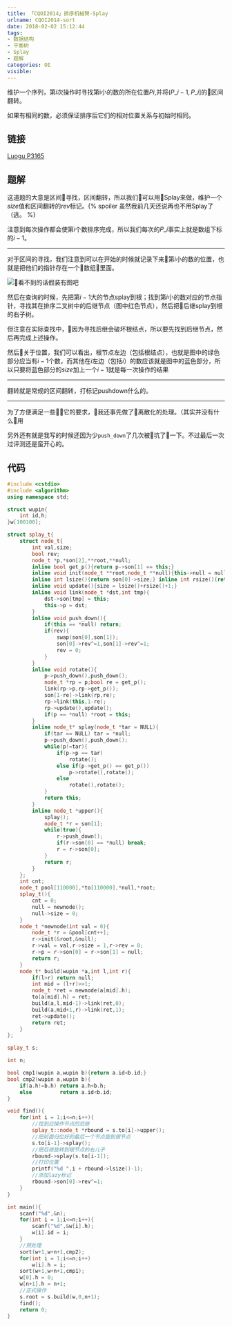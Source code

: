 ```yaml
---
title: 「CQOI2014」排序机械臂-Splay
urlname: CQOI2014-sort
date: 2018-02-02 15:12:44
tags:
- 数据结构
- 平衡树
- Splay
- 题解
categories: OI
visible:
---
```


维护一个序列，第$i$次操作时寻找第i小的数的所在位置$Pi$,并将$(P\_{i-1},P\_{i}]$的区间翻转。

如果有相同的数，必须保证排序后它们的相对位置关系与初始时相同。

<!-- more -->

## 链接

[Luogu P3165](https://www.luogu.org/problemnew/show/P3165)

## 题解

这道题的大意是区间寻找，区间翻转，所以我们可以用Splay来做，维护一个$size$值和区间翻转的$rev$标记。{% spoiler 虽然我前几天还说再也不用Splay了（逃。 %}

注意到每次操作都会使第$i$个数排序完成，所以我们每次的$P\_{i}$事实上就是数组下标的$i-1$。
- - - 
对于区间的寻找，我们注意到可以在开始的时候就记录下来第$i$小的数的位置，也就是把他们的指针存在一个数组里面。

![看不到的话假装有图吧](explanation.png)

然后在查询的时候，先把第$i-1$大的节点splay到根；找到第$i$小的数对应的节点指针，寻找其在排序二叉树中的后继节点（图中红色节点），然后把后继splay到根的右子树。

但注意在实际查找中，因为寻找后继会破坏根结点，所以要先找到后继节点，然后再完成上述操作。

然后关于位置，我们可以看出，根节点左边（包括根结点），也就是图中的绿色部分应当有$i-1$个数，而其他在$i$左边（包括$i$）的数应该就是图中的蓝色部分，所以只要将蓝色部分的$size$加上一个$i-1$就是每一次操作的结果
- - - 
翻转就是常规的区间翻转，打标记pushdown什么的。
- - - 
为了方便满足一些它的要求，我还事先做了离散化的处理。（其实并没有什么用

另外还有就是我写的时候还因为少`push_down`了几次被坑了一下。不过最后一次过评测还是蛮开心的。

## 代码

```cpp
#include <cstdio>
#include <algorithm>
using namespace std;

struct wupin{
    int id,h;
}w[100100];

struct splay_t{
    struct node_t{
        int val,size;
        bool rev;
        node_t *p,*son[2],**root,**null;
        inline bool get_p(){return p->son[1] == this;}
        inline void init(node_t **root,node_t **null){this->null = null,this->root = root;}
        inline int lsize(){return son[0]->size;} inline int rsize(){return son[1]->size;}
        inline void update(){size = lsize()+rsize()+1;}
        inline void link(node_t *dst,int tmp){
            dst->son[tmp] = this;
            this->p = dst;
        }
        inline void push_down(){
            if(this == *null) return;
            if(rev){
                swap(son[0],son[1]);
                son[0]->rev^=1,son[1]->rev^=1;
                rev = 0;
            }
        }
        inline void rotate(){
            p->push_down(),push_down();
            node_t *rp = p;bool re = get_p();
            link(rp->p,rp->get_p());
            son[1-re]->link(rp,re);
            rp->link(this,1-re);
            rp->update(),update();
            if(p == *null) *root = this;
        }
        inline node_t* splay(node_t *tar = NULL){
            if(tar == NULL) tar = *null;
            p->push_down(),push_down();
            while(p!=tar){
                if(p->p == tar)
                    rotate();
                else if(p->get_p() == get_p())
                    p->rotate(),rotate();
                else
                    rotate(),rotate();
            }
            return this;
        }
        inline node_t *upper(){
            splay();
            node_t *r = son[1];
            while(true){
                r->push_down();
                if(r->son[0] == *null) break;
                r = r->son[0];
            }
            return r;
        }
    };
    int cnt;
    node_t pool[110000],*to[110000],*null,*root;
    splay_t(){
        cnt = 0;
        null = newnode();
        null->size = 0;
    }
    node_t *newnode(int val = 0){
        node_t *r = &pool[cnt++];
        r->init(&root,&null);
        r->val = val,r->size = 1,r->rev = 0;
        r->p = r->son[0] = r->son[1] = null;
        return r;
    }
    node_t* build(wupin *a,int l,int r){
        if(l>r) return null;
        int mid = (l+r)>>1;
        node_t *ret = newnode(a[mid].h);
        to[a[mid].h] = ret;
        build(a,l,mid-1)->link(ret,0);
        build(a,mid+1,r)->link(ret,1);
        ret->update();
        return ret;
    }
};

splay_t s;

int n;

bool cmp1(wupin a,wupin b){return a.id<b.id;}
bool cmp2(wupin a,wupin b){
    if(a.h!=b.h) return a.h<b.h;
    else         return a.id<b.id;
}

void find(){
    for(int i = 1;i<=n;i++){
        //找到应操作节点的后继
        splay_t::node_t *rbound = s.to[i]->upper();
        //把前面归位好的最后一个节点旋到根节点
        s.to[i-1]->splay();
        //把后继旋转到根节点的右儿子
        rbound->splay(s.to[i-1]);
        //打印位置
        printf("%d ",i + rbound->lsize()-1);
        //添加lazy标记
        rbound->son[0]->rev^=1;
    }
}

int main(){
    scanf("%d",&n);
    for(int i = 1;i<=n;i++){
        scanf("%d",&w[i].h);
        w[i].id = i;
    }
    //预处理
    sort(w+1,w+n+1,cmp2);
    for(int i = 1;i<=n;i++)
        w[i].h = i;
    sort(w+1,w+n+1,cmp1);
    w[0].h = 0;
    w[n+1].h = n+1;
    //正式操作
    s.root = s.build(w,0,n+1);
    find();
    return 0;
}
```


